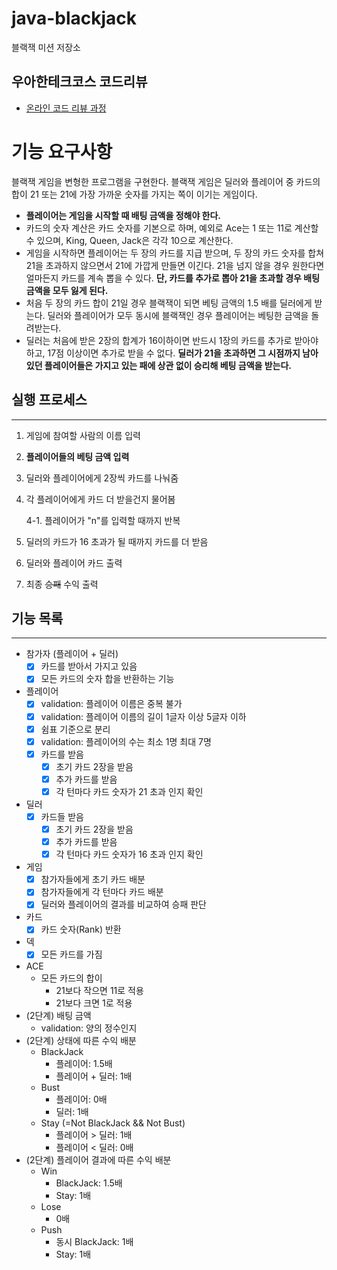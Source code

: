 # java-blackjack

블랙잭 미션 저장소

## 우아한테크코스 코드리뷰

- [온라인 코드 리뷰 과정](https://github.com/woowacourse/woowacourse-docs/blob/master/maincourse/README.md)

# 기능 요구사항

블랙잭 게임을 변형한 프로그램을 구현한다. 블랙잭 게임은 딜러와 플레이어 중 카드의 합이 21 또는 21에 가장 가까운 숫자를 가지는 쪽이 이기는 게임이다.
- **플레이어는 게임을 시작할 때 배팅 금액을 정해야 한다.**
- 카드의 숫자 계산은 카드 숫자를 기본으로 하며, 예외로 Ace는 1 또는 11로 계산할 수 있으며, King, Queen, Jack은 각각 10으로 계산한다. 
- 게임을 시작하면 플레이어는 두 장의 카드를 지급 받으며, 두 장의 카드 숫자를 합쳐 21을 초과하지 않으면서 21에 가깝게 만들면 이긴다. 21을 넘지 않을 경우 원한다면 얼마든지 카드를 계속 뽑을 수 있다. **단, 카드를 추가로 뽑아 21을 초과할 경우 배팅 금액을 모두 잃게 된다.**
- 처음 두 장의 카드 합이 21일 경우 블랙잭이 되면 베팅 금액의 1.5 배를 딜러에게 받는다. 딜러와 플레이어가 모두 동시에 블랙잭인 경우 플레이어는 베팅한 금액을 돌려받는다. 
- 딜러는 처음에 받은 2장의 합계가 16이하이면 반드시 1장의 카드를 추가로 받아야 하고, 17점 이상이면 추가로 받을 수 없다. **딜러가 21을 초과하면 그 시점까지 남아 있던 플레이어들은 가지고 있는 패에 상관 없이 승리해 베팅 금액을 받는다.**

## 실행 프로세스

---

1. 게임에 참여할 사람의 이름 입력
2. **플레이어들의 베팅 금액 입력** 
3. 딜러와 플레이어에게 2장씩 카드를 나눠줌 
4. 각 플레이어에게 카드 더 받을건지 물어봄 

   4-1. 플레이어가 "n"를 입력할 때까지 반복 
5. 딜러의 카드가 16 초과가 될 때까지 카드를 더 받음 
6. 딜러와 플레이어 카드 출력 
7. 최종 ~~승패~~ 수익 출력

## 기능 목록

---

- 참가자 (플레이어 + 딜러)
  - [x] 카드를 받아서 가지고 있음
  - [x] 모든 카드의 숫자 합을 반환하는 기능
- 플레이어
  - [x] validation: 플레이어 이름은 중복 불가
  - [x] validation: 플레이어 이름의 길이 1글자 이상 5글자 이하
  - [x] 쉼표 기준으로 분리
  - [x] validation: 플레이어의 수는 최소 1명 최대 7명
  - [x] 카드를 받음
    - [x] 초기 카드 2장을 받음
    - [x] 추가 카드를 받음
    - [x] 각 턴마다 카드 숫자가 21 초과 인지 확인
- 딜러
  - [x] 카드들 받음
    - [x] 초기 카드 2장을 받음
    - [x] 추가 카드를 받음
    - [x] 각 턴마다 카드 숫자가 16 초과 인지 확인
- 게임
  - [x] 참가자들에게 초기 카드 배분
  - [x] 참가자들에게 각 턴마다 카드 배분
  - [x] 딜러와 플레이어의 결과를 비교하여 승패 판단
- 카드
  - [x] 카드 숫자(Rank) 반환
- 덱
  - [x] 모든 카드를 가짐
- ACE
  - 모든 카드의 합이 
    - 21보다 작으면 11로 적용
    - 21보다 크면 1로 적용
- (2단계) 배팅 금액
  - validation: 양의 정수인지
- (2단계) 상태에 따른 수익 배분
  - BlackJack
    - 플레이어: 1.5배 
    - 플레이어 + 딜러: 1배
  - Bust
    - 플레이어: 0배
    - 딜러: 1배
  - Stay (=Not BlackJack && Not Bust) 
    - 플레이어 > 딜러: 1배
    - 플레이어 < 딜러: 0배
- (2단계) 플레이어 결과에 따른 수익 배분
  - Win
    - BlackJack: 1.5배
    - Stay: 1배
  - Lose
    - 0배
  - Push
    - 동시 BlackJack: 1배
    - Stay: 1배
